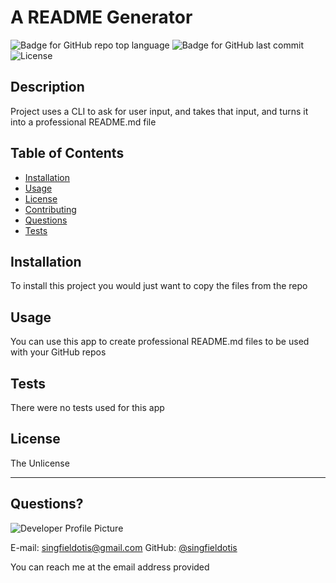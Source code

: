 # A README Generator
  ![Badge for GitHub repo top language](https://img.shields.io/github/languages/top/SingfieldOtis/README-generator?style=flat&logo=appveyor) ![Badge for GitHub last commit](https://img.shields.io/github/last-commit/SingfieldOtis/README-generator?style=flat&logo=appveyor) ![License](https://img.shields.io/github/license/SingfieldOtis/README-generator?style=flat&logo=appveyor)
  
  
  ## Description 
  
  Project uses a CLI to ask for user input, and takes that input, and turns it into a professional README.md file
  ## Table of Contents
  * [Installation](#installation)
  * [Usage](#usage)
  * [License](#license)
  * [Contributing](#contributing)
  * [Questions](#questions)
  * [Tests](#tests)
   
  
  ## Installation
  
  To install this project you would just want to copy the files from the repo
  
  ## Usage 
  
  
  You can use this app to create professional README.md files to be used with your GitHub repos
  
  ## Tests
  
  
  There were no tests used for this app
  
  ## License
  
  The Unlicense
  
  ---
  
  ## Questions?
  
  ![Developer Profile Picture](https://avatars.githubusercontent.com/u/8413917?v=4) 
  
  E-mail: singfieldotis@gmail.com
  GitHub: [@singfieldotis](https://api.github.com/users/singfieldotis)

  You can reach me at the email address provided
  